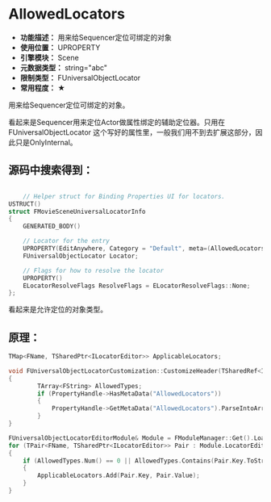﻿# AllowedLocators

- **功能描述：** 用来给Sequencer定位可绑定的对象
- **使用位置：** UPROPERTY
- **引擎模块：** Scene
- **元数据类型：** string="abc"
- **限制类型：** FUniversalObjectLocator
- **常用程度：** ★

用来给Sequencer定位可绑定的对象。

看起来是Sequencer用来定位Actor做属性绑定的辅助定位器。只用在FUniversalObjectLocator 这个写好的属性里，一般我们用不到去扩展这部分，因此只是OnlyInternal。

## 源码中搜索得到：

```cpp

	// Helper struct for Binding Properties UI for locators.
USTRUCT()
struct FMovieSceneUniversalLocatorInfo
{
	GENERATED_BODY()

	// Locator for the entry
	UPROPERTY(EditAnywhere, Category = "Default", meta=(AllowedLocators="Actor"))
	FUniversalObjectLocator Locator;

	// Flags for how to resolve the locator
	UPROPERTY()
	ELocatorResolveFlags ResolveFlags = ELocatorResolveFlags::None;
};
```

看起来是允许定位的对象类型。

## 原理：

```cpp
TMap<FName, TSharedPtr<ILocatorEditor>> ApplicableLocators;

void FUniversalObjectLocatorCustomization::CustomizeHeader(TSharedRef<IPropertyHandle> StructPropertyHandle, FDetailWidgetRow& HeaderRow, IPropertyTypeCustomizationUtils& StructCustomizationUtils)
{
		TArray<FString> AllowedTypes;
		if (PropertyHandle->HasMetaData("AllowedLocators"))
		{
			PropertyHandle->GetMetaData("AllowedLocators").ParseIntoArray(AllowedTypes, TEXT(","));
		}
}

FUniversalObjectLocatorEditorModule& Module = FModuleManager::Get().LoadModuleChecked<FUniversalObjectLocatorEditorModule>("UniversalObjectLocatorEditor");
for (TPair<FName, TSharedPtr<ILocatorEditor>> Pair : Module.LocatorEditors)
{
	if (AllowedTypes.Num() == 0 || AllowedTypes.Contains(Pair.Key.ToString()))
	{
		ApplicableLocators.Add(Pair.Key, Pair.Value);
	}
}
```